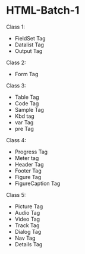 # HTML-Batch-1

Class 1: 
- FieldSet Tag
- Datalist Tag
- Output Tag

Class 2: 
- Form Tag


Class 3:

- Table Tag
- Code Tag
- Sample Tag
- Kbd tag
- var Tag
- pre Tag


Class 4:
- Progress Tag
- Meter tag
- Header Tag
- Footer Tag
- Figure Tag
- FigureCaption Tag

Class 5:
- Picture Tag
- Audio Tag
- Video Tag
- Track Tag
- Dialog Tag
- Nav Tag
- Details Tag




